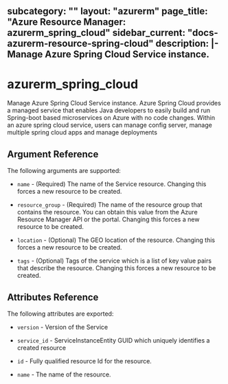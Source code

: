 subcategory: ""
layout: "azurerm"
page_title: "Azure Resource Manager: azurerm_spring_cloud"
sidebar_current: "docs-azurerm-resource-spring-cloud"
description: |-
  Manage Azure Spring Cloud Service instance.
---

# azurerm_spring_cloud

Manage Azure Spring Cloud Service instance. Azure Spring Cloud provides a managed service that enables Java developers to easily build and run Spring-boot based microservices on Azure with no code changes.
Within an azure spring cloud service, users can manage config server, manage multiple spring cloud apps and manage deployments

## Argument Reference

The following arguments are supported:

* `name` - (Required) The name of the Service resource. Changing this forces a new resource to be created.

* `resource_group` - (Required) The name of the resource group that contains the resource. You can obtain this value from the Azure Resource Manager API or the portal. Changing this forces a new resource to be created.

* `location` - (Optional) The GEO location of the resource. Changing this forces a new resource to be created. 

* `tags` - (Optional) Tags of the service which is a list of key value pairs that describe the resource. Changing this forces a new resource to be created.

## Attributes Reference

The following attributes are exported:

* `version` - Version of the Service

* `service_id` - ServiceInstanceEntity GUID which uniquely identifies a created resource

* `id` - Fully qualified resource Id for the resource.

* `name` - The name of the resource.
